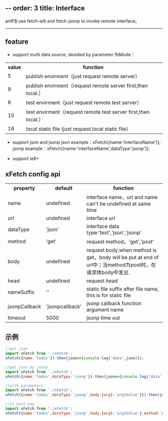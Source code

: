 --
order: 3
title: Interface
---

antFB use fetch-ie8 and fetch-jsonp to invoke remote interface。


<style>
.pic-plus > * {
  display: inline-block!important;
  vertical-align: middle;
}
.pic-plus span {
  font-size: 30px;
  color: #aaa;
  margin: 0 20px;
}
</style>

---

## feature

- support multi data source, desided by parameter fbMode：

<table style='width:100%'>
		<tbody>
			<tr>
				<th>value</th><th>function</th>
			</tr>	
			<tr>
				<td>5</td><td>publish envirment（just request remote server）</td>
			</tr>
			<tr>	
				<td>9</td><td>publish envirment（request remote server first,then local.）</td>
			</tr>
			<tr>
				<td>6</td><td>test envirment（just request remote test server）</td>
			</tr>
			<tr>
				<td>10</td><td>test envirment（request remote test server first,then local.）</td>
			</tr>
			<tr>
				<td>16</td><td>local static file (just request local static file）</td>
			</tr>	
		</tbody>
</table>
	
- support json and jsonp
	json example：xFetch({name:'interfaceName'});
	jsonp example：xFetch({name:'interfaceName',dataType:'jsonp'});

- support ie8+
  

## xFetch config api

<table style='width:100%'>
		<tbody>
			<tr>
				<th>property</th><th>default</th><th>function</th>
			</tr>	
			<tr>
				<td>name</td><td>undefined</td><td>interface name，url and name can't be undefined at same time</td>
			</tr>
			<tr>	
				<td>url</td><td>undefined</td><td>interface url</td>
			</tr>
			<tr>
				<td>dataType</td><td>'json'</td><td>interface data type:'text','json','jsonp'</td>
			</tr>
			<tr>
				<td>method</td><td>'get'</td><td>request method，'get','post'</td>
			</tr>
			<tr>
				<td>body</td><td>undefined</td><td>request body,when method is get，body will be put at end of url中；当method为post时，在请求体body中发出.</td>
			</tr>
			<tr>
				<td>head</td><td>undefined</td><td>request head</td>
			</tr>	
			<tr>
				<td>nameSuffix</td><td>''</td><td>static file suffix after file name, this is for static file</td>
			</tr>	
			<tr>
				<td>jsonpCallback</td><td>'jsonpcallback'</td><td>jsonp callback function argument name</td>
			</tr>	
			<tr>
				<td>timeout</td><td>5000</td><td>jsonp time out</td>
			</tr>	
		</tbody>
</table>


## 示例

```jsx
//get json
import xFetch from './xFetch';
xFetch({name:'todos'}).then(json=>{console.log('data',json)});
```

```jsx
//get json by jsonp
import xFetch from './xFetch';
xFetch({name:'todos',dataType:'jsonp'}).then(json=>{console.log('data',json)});
```

```jsx
//with parameters
import xFetch from './xFetch';
xFetch({name:'todos',dataType:'jsonp',body:{arg1:'arg1Value'}}).then(json=>{console.log('data',json)});
```
```jsx
//in post way
import xFetch from './xFetch';
xFetch({name:'todos',dataType:'jsonp',body:{arg1:'arg1Value'},method:'post'}).then(json=>{console.log('data',json)});
```